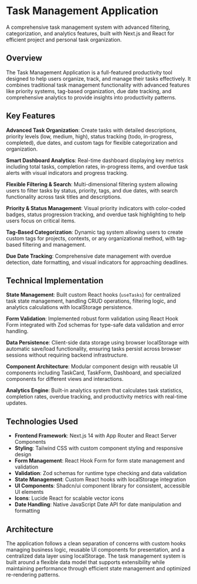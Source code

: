 # Task Management Application

A comprehensive task management system with advanced filtering, categorization, and analytics features, built with Next.js and React for efficient project and personal task organization.

## Overview

The Task Management Application is a full-featured productivity tool designed to help users organize, track, and manage their tasks effectively. It combines traditional task management functionality with advanced features like priority systems, tag-based organization, due date tracking, and comprehensive analytics to provide insights into productivity patterns.

## Key Features

**Advanced Task Organization**: Create tasks with detailed descriptions, priority levels (low, medium, high), status tracking (todo, in-progress, completed), due dates, and custom tags for flexible categorization and organization.

**Smart Dashboard Analytics**: Real-time dashboard displaying key metrics including total tasks, completion rates, in-progress items, and overdue task alerts with visual indicators and progress tracking.

**Flexible Filtering & Search**: Multi-dimensional filtering system allowing users to filter tasks by status, priority, tags, and due dates, with search functionality across task titles and descriptions.

**Priority & Status Management**: Visual priority indicators with color-coded badges, status progression tracking, and overdue task highlighting to help users focus on critical items.

**Tag-Based Categorization**: Dynamic tag system allowing users to create custom tags for projects, contexts, or any organizational method, with tag-based filtering and management.

**Due Date Tracking**: Comprehensive date management with overdue detection, date formatting, and visual indicators for approaching deadlines.

## Technical Implementation

**State Management**: Built custom React hooks (`useTasks`) for centralized task state management, handling CRUD operations, filtering logic, and analytics calculations with localStorage persistence.

**Form Validation**: Implemented robust form validation using React Hook Form integrated with Zod schemas for type-safe data validation and error handling.

**Data Persistence**: Client-side data storage using browser localStorage with automatic save/load functionality, ensuring tasks persist across browser sessions without requiring backend infrastructure.

**Component Architecture**: Modular component design with reusable UI components including TaskCard, TaskForm, Dashboard, and specialized components for different views and interactions.

**Analytics Engine**: Built-in analytics system that calculates task statistics, completion rates, overdue tracking, and productivity metrics with real-time updates.

## Technologies Used

- **Frontend Framework**: Next.js 14 with App Router and React Server Components
- **Styling**: Tailwind CSS with custom component styling and responsive design
- **Form Management**: React Hook Form for form state management and validation
- **Validation**: Zod schemas for runtime type checking and data validation
- **State Management**: Custom React hooks with localStorage integration
- **UI Components**: Shadcn/ui component library for consistent, accessible UI elements
- **Icons**: Lucide React for scalable vector icons
- **Date Handling**: Native JavaScript Date API for date manipulation and formatting


## Architecture

The application follows a clean separation of concerns with custom hooks managing business logic, reusable UI components for presentation, and a centralized data layer using localStorage. The task management system is built around a flexible data model that supports extensibility while maintaining performance through efficient state management and optimized re-rendering patterns.

